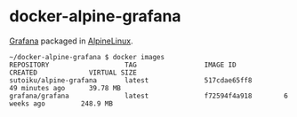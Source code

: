 # docker-alpine-grafana
[Grafana](http://grafana.org/) packaged in [AlpineLinux](http://alpinelinux.org/).

```
~/docker-alpine-grafana $ docker images
REPOSITORY                   TAG                 IMAGE ID            CREATED             VIRTUAL SIZE
sutoiku/alpine-grafana       latest              517cdae65ff8        49 minutes ago      39.78 MB
grafana/grafana              latest              f72594f4a918        6 weeks ago         248.9 MB
```

